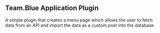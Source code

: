 ## Team.Blue Application Plugin 

A simple plugin that creates a menu page which allows the user to fetch data from an API and import the data as a custom post into the database.
